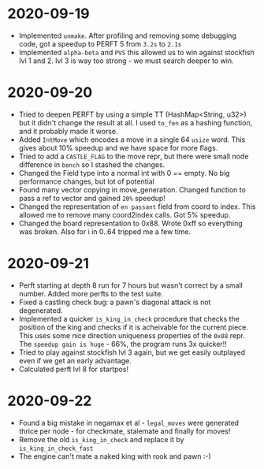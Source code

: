 # 2020-09-19

- Implemented `unmake`. After profiling and removing some debugging code, got a speedup to PERFT 5 from `3.2s` to `2.1s`
- Implemented `alpha-beta` and `PVS` this allowed us to win against stockfish lvl 1 and 2. lvl 3 is way too strong - we must
search deeper to win.

# 2020-09-20

- Tried to deepen PERFT by using a simple TT (HashMap<String, u32>) but it didn't change the result at all. I used `to_fen` as a hashing function, and it probably made it worse.
- Added `IntMove` which encodes a move in a single 64 `usize` word. This gives about 10% speedup and we have space for more flags.
- Tried to add a `CASTLE_FLAG` to the move repr, but there were small node difference in `bench` so I stashed the changes.
- Changed the Field type into a normal int with 0 == empty. No big performance changes, but lot of potential
- Found many vector copying in move_generation. Changed function to pass a ref to vector and gained `20%` speedup!
- Changed the representation of `en passant` field from coord to index. This allowed me to remove many coord2index calls. Got 5% speedup.
- Changed the board representation to 0x88. Wrote 0xff so everything was broken. Also for i in 0..64 tripped me a few time.

# 2020-09-21

- Perft starting at depth 8 run for 7 hours but wasn't correct by a small number. Added more perfts to the test suite.
- Fixed a castling check bug: a pawn's diagonal attack is not degenerated.
- Implemented a quicker `is_king_in_check` procedure that checks the position of the king and checks if it is acheivable for the current piece. This uses some nice direction uniqueness properties of the `0x88` repr. The `speedup gain is huge` - 66%, the program runs 3x quicker!!
- Tried to play against stockfish lvl 3 again, but we get easily outplayed even if we get an early advantage.
- Calculated perft lvl 8 for startpos!

# 2020-09-22

- Found a big mistake in negamax et al - `legal_moves` were generated thrice per node - for checkmate, stalemate and finally for moves!
- Remove the old `is_king_in_check` and replace it by `is_king_in_check_fast`
- The engine can't mate a naked king with rook and pawn :-)